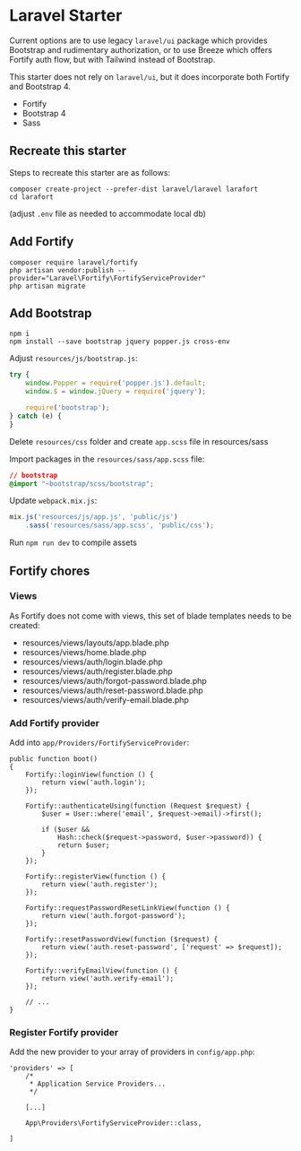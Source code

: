 # Laravel Starter

Current options are to use legacy ```laravel/ui``` package which provides Bootstrap and rudimentary authorization, or to use Breeze which offers Fortify auth flow, but with Tailwind instead of Bootstrap.

This starter does not rely on ```laravel/ui```, but it does incorporate both Fortify and Bootstrap 4.

- Fortify
- Bootstrap 4
- Sass

## Recreate this starter

Steps to recreate this starter are as follows:

```
composer create-project --prefer-dist laravel/laravel larafort
cd larafort
```

(adjust ```.env``` file as needed to accommodate local db)

## Add Fortify

```
composer require laravel/fortify
php artisan vendor:publish --provider="Laravel\Fortify\FortifyServiceProvider"
php artisan migrate
```

## Add Bootstrap

```
npm i
npm install --save bootstrap jquery popper.js cross-env
```

Adjust ```resources/js/bootstrap.js```:

``` javascript
try {
    window.Popper = require('popper.js').default;
    window.$ = window.jQuery = require('jquery');

    require('bootstrap');
} catch (e) {
}
```

Delete ```resources/css``` folder and create ```app.scss``` file in resources/sass

Import packages in the ```resources/sass/app.scss``` file:

``` css
// bootstrap
@import "~bootstrap/scss/bootstrap";
```

Update ```webpack.mix.js```:

``` javascript
mix.js('resources/js/app.js', 'public/js')
    .sass('resources/sass/app.scss', 'public/css');
```

Run ```npm run dev``` to compile assets

## Fortify chores

### Views

As Fortify does not come with views, this set of blade templates needs to be created:

- resources/views/layouts/app.blade.php 
- resources/views/home.blade.php
- resources/views/auth/login.blade.php
- resources/views/auth/register.blade.php
- resources/views/auth/forgot-password.blade.php
- resources/views/auth/reset-password.blade.php
- resources/views/auth/verify-email.blade.php

### Add Fortify provider

Add into ```app/Providers/FortifyServiceProvider```:

```
public function boot()
{
    Fortify::loginView(function () {
        return view('auth.login');
    });

    Fortify::authenticateUsing(function (Request $request) {
        $user = User::where('email', $request->email)->first();

        if ($user &&
            Hash::check($request->password, $user->password)) {
            return $user;
        }
    });

    Fortify::registerView(function () {
        return view('auth.register');
    });

    Fortify::requestPasswordResetLinkView(function () {
        return view('auth.forgot-password');
    });

    Fortify::resetPasswordView(function ($request) {
        return view('auth.reset-password', ['request' => $request]);
    });

    Fortify::verifyEmailView(function () {
        return view('auth.verify-email');
    });

    // ...
}
```

### Register Fortify provider

Add the new provider to your array of providers in ```config/app.php```:


```
'providers' => [
    /*
     * Application Service Providers...
     */

    [...]

    App\Providers\FortifyServiceProvider::class,
    
]
```


